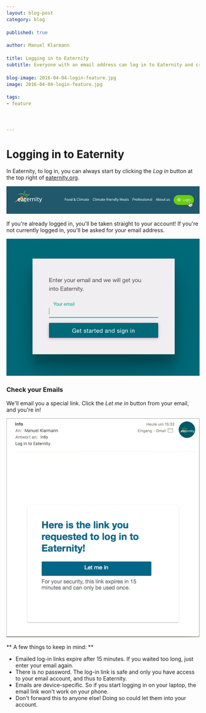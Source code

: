 ```yaml
---
layout: blog-post
category: blog

published: true

author: Manuel Klarmann

title: Logging in to Eaternity
subtitle: Everyone with an email address can log in to Eaternity and create recipes.

blog-image: 2016-04-04-login-feature.jpg
image: 2016-04-04-login-feature.jpg

tags:
- feature



---
```



# Logging in to Eaternity

In Eaternity, to log in, you can always start by clicking the _Log in_ button at the top right of [eaternity.org](http://www.eaternity.org).


![Sign In at Eaternity.org](/img/blog/2016-04-04-login-feature/nav-bar.jpg "Sign In at Eaternity.org")

If you're already logged in, you'll be taken straight to your account! If you're not currently logged in, you'll be asked for your email address.

![Sign In](/img/blog/2016-04-04-login-feature/log-in.png "Sign In")


### Check your Emails

We'll email you a special link. Click the _Let me in_ button from your email, and you're in!

![Sign in email](/img/blog/2016-04-04-login-feature/email.png "Sign in email")


** A few things to keep in mind: **

* Emailed log-in links expire after 15 minutes. If you waited too long, just enter your email again.
* There is no password. The log-in link is safe and only you have access to your email account, and thus to Eaternity.
* Emails are device-specific. So if you start logging in on your laptop, the email link won't work on your phone.
* Don't forward this to anyone else! Doing so could let them into your account.
